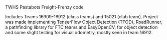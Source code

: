 TWHS Pastabots Freight-Frenzy code

Includes Teams 16909-16912 (class teams) and 15021 (club team).
Project was made implementing TenserFlow Object Detection (TFOD), 
RoadRunner, a pathfinding library for FTC teams and EasyOpenCV, 
for object detection and some slight testing for visual odometry, 
mostly seen in team 16912.
